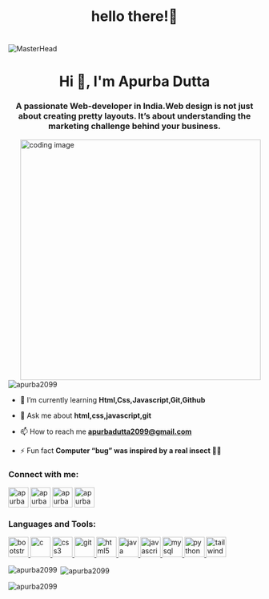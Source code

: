 ## <h1 align="center">hello there!🤟<h1>
![MasterHead](https://www.lambdatest.com/resources/images/news24.gif)
<h1 align="center">Hi 👋, I'm Apurba Dutta</h1>
<h3 align="center">A passionate Web-developer in India.Web design is not just about creating pretty layouts. It’s about understanding the marketing challenge behind your business.</h3>

<img align="right" alt="coding image" width="480px" src="https://media3.giphy.com/media/qgQUggAC3Pfv687qPC/giphy.gif">

<p align="left"> <img src="https://komarev.com/ghpvc/?username=apurba2099&label=Profile%20views&color=0e75b6&style=flat" alt="apurba2099" /> </p>

- 🌱 I’m currently learning **Html,Css,Javascript,Git,Github**

- 💬 Ask me about **html,css,javascript,git**

- 📫 How to reach me **apurbadutta2099@gmail.com**

- ⚡ Fun fact **Computer “bug” was inspired by a real insect 🐛😂**

<h3 align="left">Connect with me:</h3>
<p align="left">
<a href="https://twitter.com/apurbadutta2099" target="blank"><img align="center" src="https://img.icons8.com/color/256/twitter.png" alt="apurbadutta2099" width="40" /></a>
<a href="https://linkedin.com/in/apurba-dutta-079230240" target="blank"><img align="center" src="https://img.icons8.com/fluency/256/linkedin-circled.png" alt="apurba-dutta-079230240" width="40" /></a>
<a href="https://www.facebook.com/profile.php?id=100084888861255&mibextid=ZbWKwL" target="blank"><img align="center" src="https://img.icons8.com/color/256/facebook-new.png" alt="apurba dutta" width="40" /></a>
<a href="https://instagram.com/apurba2099" target="blank"><img align="center" src="https://img.icons8.com/color/256/instagram-new.png" alt="apurba2099" width="40" /></a>
</p>

<h3 align="left">Languages and Tools:</h3>
<p align="left"> <a href="https://getbootstrap.com" target="_blank" rel="noreferrer"> <img src="https://img.icons8.com/color/256/bootstrap.png" alt="bootstrap" width="40" height="40"/> </a> <a href="https://www.cprogramming.com/" target="_blank" rel="noreferrer"> <img src="https://img.icons8.com/color/256/c-programming.png" alt="c" width="40" height="40"/> </a> <a href="https://www.w3schools.com/css/" target="_blank" rel="noreferrer"> <img src="https://img.icons8.com/color/256/css3.png" alt="css3" width="40" height="40"/> </a> <a href="https://git-scm.com/" target="_blank" rel="noreferrer"> <img src="https://img.icons8.com/color/256/git.png" alt="git" width="40" height="40"/> </a> <a href="https://www.w3.org/html/" target="_blank" rel="noreferrer"> <img src="https://img.icons8.com/color/256/html-5.png" alt="html5" width="40" height="40"/> </a> <a href="https://www.java.com" target="_blank" rel="noreferrer"> <img src="https://img.icons8.com/color/256/java-coffee-cup-logo.png" alt="java" width="40" height="40"/> </a> <a href="https://developer.mozilla.org/en-US/docs/Web/JavaScript" target="_blank" rel="noreferrer"> <img src="https://img.icons8.com/color/256/javascript.png" alt="javascript" width="40" height="40"/> </a> <a href="https://www.mysql.com/" target="_blank" rel="noreferrer"> <img src="https://img.icons8.com/fluency/256/mysql-logo.png" alt="mysql" width="40" height="40"/> </a> <a href="https://www.python.org" target="_blank" rel="noreferrer"> <img src="https://img.icons8.com/color/256/python.png" alt="python" width="40" height="40"/> </a> <a href="https://tailwindcss.com/" target="_blank" rel="noreferrer"> <img src="https://img.icons8.com/color/256/tailwindcss.png" alt="tailwind" width="40" height="40"/> </a> </p>

<p><img align="left" src="https://github-readme-stats.vercel.app/api/top-langs?username=apurba2099&show_icons=true&locale=en&layout=compact" alt="apurba2099" /></p>

<p>&nbsp;<img align="center" src="https://github-readme-stats.vercel.app/api?username=apurba2099&show_icons=true&locale=en" alt="apurba2099" /></p>

<p><img align="center" src="https://github-readme-streak-stats.herokuapp.com/?user=apurba2099&" alt="apurba2099" /></p>


